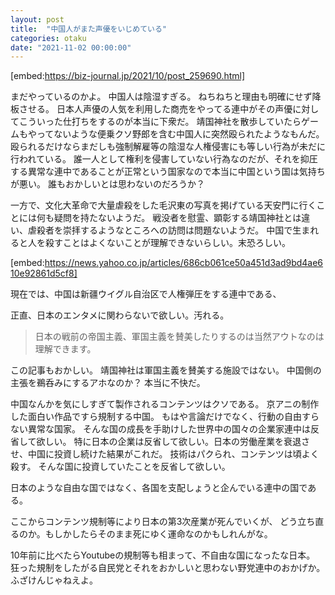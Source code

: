 ```yaml
---
layout: post
title:  "中国人がまた声優をいじめている"
categories: otaku
date: "2021-11-02 00:00:00"
---
```


[embed:https://biz-journal.jp/2021/10/post_259690.html]

まだやっているのかよ。
中国人は陰湿すぎる。
ねちねちと理由も明確にせず降板させる。
日本人声優の人気を利用した商売をやってる連中がその声優に対してこういった仕打ちをするのが本当に下衆だ。
靖国神社を散歩していたらゲームもやってないような便乗クソ野郎を含む中国人に突然殴られたようなもんだ。
殴られるだけならまだしも強制解雇等の陰湿な人権侵害にも等しい行為が未だに行われている。
誰一人として権利を侵害していない行為なのだが、それを抑圧する異常な連中であることが正常という国家なので本当に中国という国は気持ちが悪い。
誰もおかしいとは思わないのだろうか？

一方で、文化大革命で大量虐殺をした毛沢東の写真を掲げている天安門に行くことには何も疑問を持たないようだ。
戦没者を慰霊、顕彰する靖国神社とは違い、虐殺者を崇拝するようなところへの訪問は問題ないようだ。
中国で生まれると人を殺すことはよくないことが理解できないらしい。末恐ろしい。

[embed:https://news.yahoo.co.jp/articles/686cb061ce50a451d3ad9bd4ae610e92861d5cf8]

現在では、中国は新疆ウイグル自治区で人権弾圧をする連中である、

正直、日本のエンタメに関わらないで欲しい。汚れる。

> 日本の戦前の帝国主義、軍国主義を賛美したりするのは当然アウトなのは理解できます。

この記事もおかしい。
靖国神社は軍国主義を賛美する施設ではない。
中国側の主張を鵜呑みにするアホなのか？
本当に不快だ。

中国なんかを気にしすぎて製作されるコンテンツはクソである。
京アニの制作した面白い作品ですら規制する中国。
もはや言論だけでなく、行動の自由すらない異常な国家。
そんな国の成長を手助けした世界中の国々の企業家連中は反省して欲しい。
特に日本の企業は反省して欲しい。日本の労働産業を衰退させ、中国に投資し続けた結果がこれだ。
技術はパクられ、コンテンツは頃よく殺す。
そんな国に投資していたことを反省して欲しい。

日本のような自由な国ではなく、各国を支配しょうと企んでいる連中の国である。

ここからコンテンツ規制等により日本の第3次産業が死んでいくが、
どう立ち直るのか。もしかしたらそのまま死にゆく運命なのかもしれんがな。

10年前に比べたらYoutubeの規制等も相まって、不自由な国になったな日本。
狂った規制をしたがる自民党とそれをおかしいと思わない野党連中のおかげか。
ふざけんじゃねえよ。